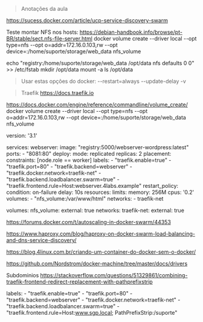 > Anotações da aula

https://sucess.docker.com/article/ucp-service-discovery-swarm

Teste montar NFS nos hosts:
https://debian-handbook.info/browse/pt-BR/stable/sect.nfs-file-server.html
docker volume create --driver local --opt type=nfs --opt o=addr=172.16.0.103,rw --opt device=:/home/suporte/storage/web_data nfs_volume


echo "registry:/home/suporte/storage/web_data /opt/data  nfs      defaults    0       0" >> /etc/fstab
mkdir /opt/data
mount -a
ls /opt/data


> Usar estas opções do docker:
--restart=always
--update-delay
-v 

> Traefik
https://docs.traefik.io

https://docs.docker.com/engine/reference/commandline/volume_create/
docker volume create --driver local --opt type=nfs --opt o=addr=172.16.0.103,rw --opt device=:/home/suporte/storage/web_data nfs_volume

version: '3.1'

services:
  webserver:
    image: "registry:5000/webserver-wordpress:latest"
    ports:
      - "8081:80"
    deploy:
      mode: replicated
      replicas: 2
      placement:
        constraints: [node.role == worker]
      labels:
        - "traefik.enable=true"
        - "traefik.port=80"
        - "traefik.backend=webserver"
        - "traefik.docker.network=traefik-net"
        - "traefik.backend.loadbalancer.swarm=true"
        - "traefik.frontend.rule=Host:webserver.4labs.example"
      restart_policy:
        condition: on-failure
        delay: 10s
      resources:
        limits:
          memory: 256M
          cpus: '0.2'
    volumes:
      - "nfs_volume:/var/www/html"
    networks:
      - traefik-net

volumes:
  nfs_volume:
    external: true
networks:
  traefik-net:
    external: true


https://forums.docker.com/t/autoscaling-in-docker-swarm/44353

https://www.haproxy.com/blog/haproxy-on-docker-swarm-load-balancing-and-dns-service-discovery/

https://blog.4linux.com.br/criando-um-container-do-docker-sem-o-docker/

https://github.com/Nordstrom/docker-machine/tree/master/docs/drivers


Subdominios
https://stackoverflow.com/questions/51329861/combining-traefik-frontend-redirect-replacement-with-pathprefixstrip

labels:
        - "traefik.enable=true"
        - "traefik.port=80"
        - "traefik.backend=webserver"
        - "traefik.docker.network=traefik-net"
        - "traefik.backend.loadbalancer.swarm=true"
        - "traefik.frontend.rule=Host:www.sgp.local; PathPrefixStrip:/suporte"

